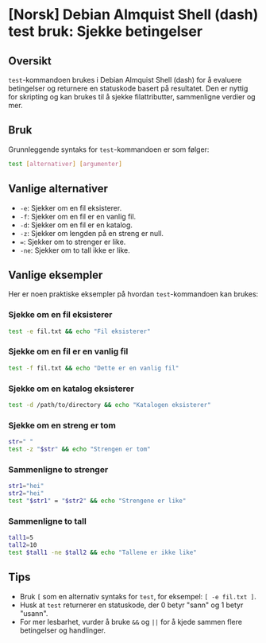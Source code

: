 # [Norsk] Debian Almquist Shell (dash) test bruk: Sjekke betingelser

## Oversikt
`test`-kommandoen brukes i Debian Almquist Shell (dash) for å evaluere betingelser og returnere en statuskode basert på resultatet. Den er nyttig for skripting og kan brukes til å sjekke filattributter, sammenligne verdier og mer.

## Bruk
Grunnleggende syntaks for `test`-kommandoen er som følger:

```sh
test [alternativer] [argumenter]
```

## Vanlige alternativer
- `-e`: Sjekker om en fil eksisterer.
- `-f`: Sjekker om en fil er en vanlig fil.
- `-d`: Sjekker om en fil er en katalog.
- `-z`: Sjekker om lengden på en streng er null.
- `=`: Sjekker om to strenger er like.
- `-ne`: Sjekker om to tall ikke er like.

## Vanlige eksempler
Her er noen praktiske eksempler på hvordan `test`-kommandoen kan brukes:

### Sjekke om en fil eksisterer
```sh
test -e fil.txt && echo "Fil eksisterer"
```

### Sjekke om en fil er en vanlig fil
```sh
test -f fil.txt && echo "Dette er en vanlig fil"
```

### Sjekke om en katalog eksisterer
```sh
test -d /path/to/directory && echo "Katalogen eksisterer"
```

### Sjekke om en streng er tom
```sh
str=" "
test -z "$str" && echo "Strengen er tom"
```

### Sammenligne to strenger
```sh
str1="hei"
str2="hei"
test "$str1" = "$str2" && echo "Strengene er like"
```

### Sammenligne to tall
```sh
tall1=5
tall2=10
test $tall1 -ne $tall2 && echo "Tallene er ikke like"
```

## Tips
- Bruk `[` som en alternativ syntaks for `test`, for eksempel: `[ -e fil.txt ]`.
- Husk at `test` returnerer en statuskode, der 0 betyr "sann" og 1 betyr "usann".
- For mer lesbarhet, vurder å bruke `&&` og `||` for å kjede sammen flere betingelser og handlinger.
